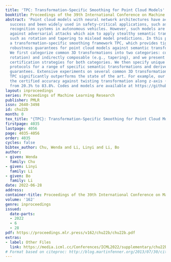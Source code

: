 ```yaml
---
title: 'TPC: Transformation-Specific Smoothing for Point Cloud Models'
booktitle: Proceedings of the 39th International Conference on Machine Learning
abstract: 'Point cloud models with neural network architectures have achieved great
  success and been widely used in safety-critical applications, such as Lidar-based
  recognition systems in autonomous vehicles. However, such models are shown vulnerable
  against adversarial attacks which aim to apply stealthy semantic transformations
  such as rotation and tapering to mislead model predictions. In this paper, we propose
  a transformation-specific smoothing framework TPC, which provides tight and scalable
  robustness guarantees for point cloud models against semantic transformation attacks.
  We first categorize common 3D transformations into two categories: composable (e.g.,
  rotation) and indirectly composable (e.g., tapering), and we present generic robustness
  certification strategies for both categories. We then specify unique certification
  protocols for a range of specific semantic transformations and derive strong robustness
  guarantees. Extensive experiments on several common 3D transformations show that
  TPC significantly outperforms the state of the art. For example, our framework boosts
  the certified accuracy against twisting transformation along z-axis (within $\pm$20{\textdegree})
  from 20.3% to 83.8%. Codes and models are available at https://github.com/Qianhewu/Point-Cloud-Smoothing.'
layout: inproceedings
series: Proceedings of Machine Learning Research
publisher: PMLR
issn: 2640-3498
id: chu22b
month: 0
tex_title: "{TPC}: Transformation-Specific Smoothing for Point Cloud Models"
firstpage: 4035
lastpage: 4056
page: 4035-4056
order: 4035
cycles: false
bibtex_author: Chu, Wenda and Li, Linyi and Li, Bo
author:
- given: Wenda
  family: Chu
- given: Linyi
  family: Li
- given: Bo
  family: Li
date: 2022-06-28
address:
container-title: Proceedings of the 39th International Conference on Machine Learning
volume: '162'
genre: inproceedings
issued:
  date-parts:
  - 2022
  - 6
  - 28
pdf: https://proceedings.mlr.press/v162/chu22b/chu22b.pdf
extras:
- label: Other Files
  link: https://media.icml.cc/Conferences/ICML2022/supplementary/chu22b-supp.zip
# Format based on citeproc: http://blog.martinfenner.org/2013/07/30/citeproc-yaml-for-bibliographies/
---
```

